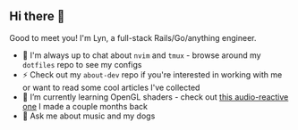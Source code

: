 ## Hi there 👋

Good to meet you! I'm Lyn, a full-stack Rails/Go/anything engineer.

- 🔭 I'm always up to chat about `nvim` and `tmux` - browse around my `dotfiles` repo to see my configs
- ⚡ Check out my `about-dev` repo if you're interested in working with me or want to read some cool articles I've collected
- 🌱 I’m currently learning OpenGL shaders - check out [this audio-reactive one](https://www.shadertoy.com/view/X3dXWs) I made a couple months back
- 💬 Ask me about music and my dogs
